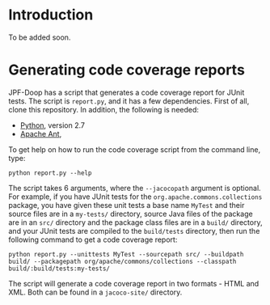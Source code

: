 # Introduction

To be added soon.

# Generating code coverage reports

JPF-Doop has a script that generates a code coverage report for JUnit
tests. The script is `report.py`, and it has a few dependencies. First
of all, clone this repository. In addition, the following is needed:

- [Python](http://python.org), version 2.7
- [Apache Ant](https://ant.apache.org/),

To get help on how to run the code coverage script from the command
line, type:

`python report.py --help`

The script takes 6 arguments, where the `--jacocopath` argument is
optional. For example, if you have JUnit tests for the
`org.apache.commons.collections` package, you have given these unit
tests a base name `MyTest` and their source files are in a `my-tests/`
directory, source Java files of the package are in an `src/` directory
and the package class files are in a `build/` directory, and your
JUnit tests are compiled to the `build/tests` directory, then run the
following command to get a code coverage report:

`python report.py --unittests MyTest --sourcepath src/ --buildpath build/ --packagepath org/apache/commons/collections --classpath build/:build/tests:my-tests/`

The script will generate a code coverage report in two formats - HTML
and XML. Both can be found in a `jacoco-site/` directory.
